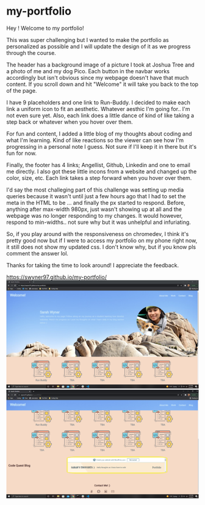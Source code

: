 # my-portfolio

Hey ! Welcome to my portfolio!

This was super challenging but I wanted to make the portfolio as personalized as possible and I will update the design of it as we progress through the course.

The header has a background image of a picture I took at Joshua Tree and a photo of me and my dog Pico. Each button in the navbar works accordingly but isn't obvious since my webpage doesn't have that much content. If you scroll down and hit "Welcome" it will take you back to the top of the page.

I have 9 placeholders and one link to Run-Buddy. I decided to make each link a uniform icon to fit an aesthetic. Whatever aesthic I'm going for.. I'm not even sure yet. Also, each link does a little dance of kind of like taking a step back or whatever when you hover over them.

For fun and content, I added a little blog of my thoughts about coding and what I'm learning. Kind of like reactions so the viewer can see how I'm progressing in a personal note I guess. Not sure if I'll keep it in there but it's fun for now.

Finally, the footer has 4 links; Angellist, Github, Linkedin and one to email me directly. I also got these little incons from a website and changed up the color, size, etc. Each link takes a step forward when you hover over them.

I'd say the most challeging part of this challenge was setting up media queries because it wasn't until just a few hours ago that I had to set the meta in the HTML to be ... and finally the px started to respond. Before, anything after max-width 980px, just wasn't showing up at all and the webpage was no longer responding to my changes. It would however, respond to min-widths.. not sure why but it was unhelpful and infuriating.

So, if you play around with the responsiveness on chromedev, I think it's pretty good now but if I were to access my portfolio on my phone right now, it still does not show my updated css. I don't know why, but if you know pls comment the answer lol.

Thanks for taking the time to look around! I appreciate the feedback.

https://swyner97.github.io/my-portfolio/
<img src= https://github.com/swyner97/my-portfolio/blob/main/assets/Screenshot%20(25).png? alt= "screenshot of webpage">
<img src= https://github.com/swyner97/my-portfolio/blob/main/assets/Screenshot%20(27).png? alt= "screenshot of second half of webpage">